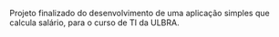 Projeto finalizado do desenvolvimento de uma aplicação simples que calcula salário, para o curso de TI da ULBRA.
